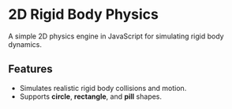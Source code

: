 # 2D Rigid Body Physics  

A simple 2D physics engine in JavaScript for simulating rigid body dynamics.  

## Features  
- Simulates realistic rigid body collisions and motion.  
- Supports **circle**, **rectangle**, and **pill** shapes.  
